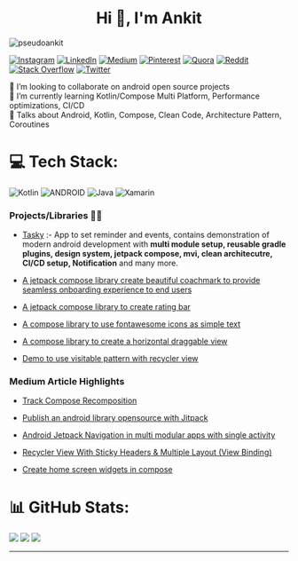 



<h1 align="center">Hi 👋, I'm Ankit</h1>

<img src="https://komarev.com/ghpvc/?username=pseudoankit&label=Profile%20views&color=0e75b6&style=flat" alt="pseudoankit" /> 

<p align="center"> 
  
 
  [![Instagram](https://img.shields.io/badge/Instagram-%23E4405F.svg?logo=Instagram&logoColor=white)](https://instagram.com/pseudoankit) 
  [![LinkedIn](https://img.shields.io/badge/LinkedIn-%230077B5.svg?logo=linkedin&logoColor=white)](https://linkedin.com/in/pseudoankit) [![Medium](https://img.shields.io/badge/Medium-12100E?logo=medium&logoColor=white)](https://medium.com/@pseudoankit) [![Pinterest](https://img.shields.io/badge/Pinterest-%23E60023.svg?logo=Pinterest&logoColor=white)](https://pinterest.com/pseudoankit) [![Quora](https://img.shields.io/badge/Quora-%23B92B27.svg?logo=Quora&logoColor=white)](https://quora.com/profile/PseudoAnkit) [![Reddit](https://img.shields.io/badge/Reddit-%23FF4500.svg?logo=Reddit&logoColor=white)](https://reddit.com/user/pseudoankit) [![Stack Overflow](https://img.shields.io/badge/-Stackoverflow-FE7A16?logo=stack-overflow&logoColor=white)](https://stackoverflow.com/users/15747933) [![Twitter](https://img.shields.io/badge/Twitter-%231DA1F2.svg?logo=Twitter&logoColor=white)](https://twitter.com/pseudoankit) 
</p>

👯 I’m looking to collaborate on android open source projects<br>🌱 I’m currently learning Kotlin/Compose Multi Platform, Performance optimizations, CI/CD<br>💬 Talks about Android, Kotlin, Compose, Clean Code, Architecture Pattern, Coroutines

# 💻 Tech Stack:
![Kotlin](https://img.shields.io/badge/kotlin-%230095D5.svg?style=plastic&logo=kotlin&logoColor=white) ![ANDROID](https://img.shields.io/badge/android-%2320232a.svg?style=plastic&logo=android&logoColor=%a4c639) ![Java](https://img.shields.io/badge/java-%23ED8B00.svg?style=plastic&logo=java&logoColor=white) ![Xamarin](https://img.shields.io/badge/Xamarin-3199DC?style=plastic&logo=xamarin&logoColor=white)


<h3 align="left">Projects/Libraries 👨‍💻</h3>

- <a href="https://github.com/pseudoankit/Tasky">Tasky</a> :- App to set reminder and events, contains demonstration  of modern android development with **multi module setup, reusable gradle plugins, design system, jetpack compose, mvi, clean architecutre, CI/CD setup, Notification** and many more.

- <a href="https://github.com/pseudoankit/coachmark">A jetpack compose library create beautiful coachmark to provide seamless onboarding experience to end users</a>

- <a href="https://github.com/pseudoankit/RatingBarCompose">A jetpack compose library to create rating bar </a>
                                                         
- <a href="https://github.com/pseudoankit/ComposeFontAwesomeLibrary">A compose library to use fontawesome icons as simple text</a> 
                                                                  
- <a href="https://github.com/pseudoankit/compose-swipe">A compose library to create a horizontal draggable view</a> 

- <a href="https://github.com/pseudoankit/vistablePatternRecyclerView">Demo to use visitable pattern with recycler view</a>

<h3 align="left">Medium Article Highlights</h3>
                
- <a href="https://medium.com/@pseudoankit/track-compose-recomposition-1-8ce30e8f6847">Track Compose Recomposition<a/>
                                                                                      
- <a href="https://medium.com/@pseudoankit/publish-an-android-library-opensource-with-jitpack-91edf3228727">Publish an android library opensource with Jitpack<a/>
                                                                                                           
- <a href="https://medium.com/@pseudoankit/android-jetpack-navigation-in-multi-modular-apps-50b240a00dff">Android Jetpack Navigation in multi modular apps with single activity<a/>
                                                                                                         
- <a href="https://medium.com/@pseudoankit/recycler-view-with-sticky-headers-multiple-layout-kotlin-view-binding-4f0056805ae9">Recycler View With Sticky Headers & Multiple Layout (View Binding)<a/>

- <a href="https://medium.com/@pseudoankit/widgets-in-compose-3647b17c9b32">Create home screen widgets in compose<a/>

# 📊 GitHub Stats:
![](https://github-readme-stats.vercel.app/api/top-langs/?username=pseudoankit&theme=solarized-dark&hide_border=true&include_all_commits=true&count_private=false&layout=compact)
![](https://github-readme-stats.vercel.app/api?username=pseudoankit&theme=solarized-dark&hide_border=true&include_all_commits=true&count_private=false)
![](https://github-readme-streak-stats.herokuapp.com/?user=pseudoankit&theme=solarized-dark&hide_border=true)

---


